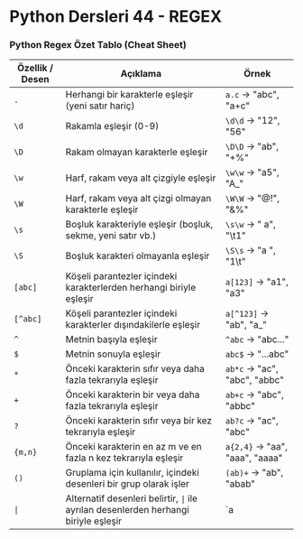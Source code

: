 # Python Dersleri 44 - REGEX


### Python Regex Özet Tablo (Cheat Sheet)

| Özellik / Desen      | Açıklama                                                                    | Örnek                  |
|----------------------|-----------------------------------------------------------------------------|------------------------|
| `.`                  | Herhangi bir karakterle eşleşir (yeni satır hariç)                          | `a.c` -> "abc", "a+c"  |
| `\d`                 | Rakamla eşleşir (0-9)                                                       | `\d\d` -> "12", "56"   |
| `\D`                 | Rakam olmayan karakterle eşleşir                                            | `\D\D` -> "ab", "+%"   |
| `\w`                 | Harf, rakam veya alt çizgiyle eşleşir                                       | `\w\w` -> "a5", "A_"   |
| `\W`                 | Harf, rakam veya alt çizgi olmayan karakterle eşleşir                       | `\W\W` -> "@!", "&%"   |
| `\s`                 | Boşluk karakteriyle eşleşir (boşluk, sekme, yeni satır vb.)                | `\s\w` -> " a", "\t1"  |
| `\S`                 | Boşluk karakteri olmayanla eşleşir                                          | `\S\s` -> "a ", "1\t"  |
| `[abc]`              | Köşeli parantezler içindeki karakterlerden herhangi biriyle eşleşir         | `a[123]` -> "a1", "a3" |
| `[^abc]`             | Köşeli parantezler içindeki karakterler dışındakilerle eşleşir              | `a[^123]` -> "ab", "a_"|
| `^`                  | Metnin başıyla eşleşir                                                       | `^abc` -> "abc..."     |
| `$`                  | Metnin sonuyla eşleşir                                                       | `abc$` -> "...abc"     |
| `*`                  | Önceki karakterin sıfır veya daha fazla tekrarıyla eşleşir                  | `ab*c` -> "ac", "abc", "abbc" |
| `+`                  | Önceki karakterin bir veya daha fazla tekrarıyla eşleşir                    | `ab+c` -> "abc", "abbc"|
| `?`                  | Önceki karakterin sıfır veya bir kez tekrarıyla eşleşir                     | `ab?c` -> "ac", "abc"  |
| `{m,n}`              | Önceki karakterin en az m ve en fazla n kez tekrarıyla eşleşir              | `a{2,4}` -> "aa", "aaa", "aaaa" |
| `()`                 | Gruplama için kullanılır, içindeki desenleri bir grup olarak işler          | `(ab)+` -> "ab", "abab"|
| `\|`                 | Alternatif desenleri belirtir, `\|` ile ayrılan desenlerden herhangi biriyle eşleşir | `a|b` -> "a", "b" |
